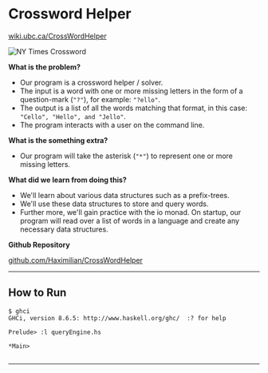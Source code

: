 # Crossword Helper

[wiki.ubc.ca/CrossWordHelper](https://wiki.ubc.ca/CrossWordHelper)

![NY Times Crossword](https://wiki.ubc.ca/images/6/6f/NY_Times_Crossword.png)

**What is the problem?**

- Our program is a crossword helper / solver.
- The input is a word with one or more missing letters in the form of a question-mark (`"?"`), for example: `"?ello"`.
- The output is a list of all the words matching that format, in this case: `"Cello", "Hello", and "Jello"`.
- The program interacts with a user on the command line.

**What is the something extra?**

- Our program will take the asterisk (`"*"`) to represent one or more missing letters.

**What did we learn from doing this?**

- We'll learn about various data structures such as a prefix-trees.
- We'll use these data structures to store and query words.
- Further more, we'll gain practice with the io monad. On startup, our program will read over a list of words in a language and create any necessary data structures.

**Github Repository**

[github.com/Haximilian/CrossWordHelper](https://github.com/Haximilian/CrossWordHelper)

___

## How to Run

```
$ ghci
GHCi, version 8.6.5: http://www.haskell.org/ghc/  :? for help

Prelude> :l queryEngine.hs 

*Main> 


```

___